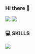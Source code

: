 ### Hi there 👋

<p>
<a href="wlgus98322@gmail.com" target="_blank"><img src="https://img.shields.io/badge/wlgus98322@gmail.com-EA4335?style=flat-square&logo=Gmail&logoColor=white"/></a>
<a href="https://xxxjihyeon.tistory.com/" target="_blank"><img src="https://img.shields.io/badge/Blog-000000?style=flat-square&logo=Tistory&logoColor=white"/></a>
</p>
  
### 💻 SKILLS
<p>
<img src="https://img.shields.io/badge/JAVA-F45E3F?style=flat-square&logo=Java&logoColor=white"/>
</p>

<!--
**xxxjihyeon/xxxjihyeon** is a ✨ _special_ ✨ repository because its `README.md` (this file) appears on your GitHub profile.

Here are some ideas to get you started:

- 🔭 I’m currently working on ...
- 🌱 I’m currently learning ...
- 👯 I’m looking to collaborate on ...
- 🤔 I’m looking for help with ...
- 💬 Ask me about ...
- 📫 How to reach me: ...
- 😄 Pronouns: ...
- ⚡ Fun fact: ...
-->
